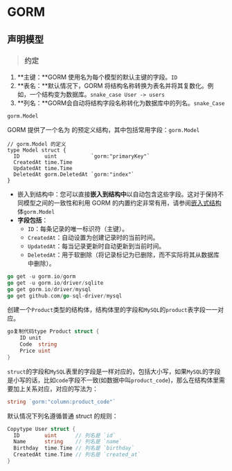 # GORM

## 声明模型

> ### 约定

1. **主键：**GORM 使用名为每个模型的默认主键的字段。`ID`
2. **表名：**默认情况下，GORM 将结构名称转换为表名并将其复数化。例如，一个结构变为数据库。`snake_case User -> users`
3. **列名：**GORM会自动将结构字段名称转化为数据库中的列名。`snake_Case`



`gorm.Model`

GORM 提供了一个名为 的预定义结构，其中包括常用字段：`gorm.Model`

```
// gorm.Model 的定义
type Model struct {
  ID        uint           `gorm:"primaryKey"`
  CreatedAt time.Time
  UpdatedAt time.Time
  DeletedAt gorm.DeletedAt `gorm:"index"`
}
```

- 嵌入到结构中：您可以直接**嵌入到结构中**以自动包含这些字段。这对于保持不同模型之间的一致性和利用 GORM 的内置约定非常有用，请参阅[嵌入式结构](https://gorm.io/zh_CN/docs/models.html#embedded_struct)体`gorm.Model`
- **字段包括**：
  - `ID`：每条记录的唯一标识符（主键）。
  - `CreatedAt`：自动设置为创建记录时的当前时间。
  - `UpdatedAt`：每当记录更新时自动更新到当前时间。
  - `DeletedAt`：用于软删除（将记录标记为已删除，而不实际将其从数据库中删除）。

```go
go get -u gorm.io/gorm
go get -u gorm.io/driver/sqlite
go get gorm.io/driver/mysql  
go get github.com/go-sql-driver/mysql
```





创建一个`Product`类型的结构体，结构体里的字段和`MySQL`的`product`表字段一一对应。

```go
go复制代码type Product struct {
    ID unit
    Code  string
    Price uint
}
```

`struct`的字段和`MySQL`表里的字段是一样对应的，包括大小写，如果`MySQL`的字段是小写的话，比如`code`字段不一致(如数据中叫`product_code`)，那么在结构体里需要加上关系对应，对应的写法为：

```go
string `gorm:"column:product_code"`
```

默认情况下列名遵循普通 struct 的规则：

```go
Copytype User struct {
  ID        uint      // 列名是 `id`
  Name      string    // 列名是 `name`
  Birthday  time.Time // 列名是 `birthday`
  CreatedAt time.Time // 列名是 `created_at`
}
```